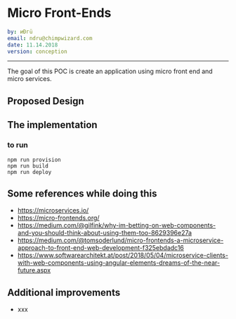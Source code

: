 
# Micro Front-Ends

```yaml
by: иÐгü
email: ndru@chimpwizard.com
date: 11.14.2018
version: conception
```

****

The goal of this POC is create an application using micro front end and micro services.

## Proposed Design


## The implementation



### to run

```shell
npm run provision
npm run build
npm run deploy
```

## Some references while doing this

- https://microservices.io/
- https://micro-frontends.org/
- https://medium.com/@gilfink/why-im-betting-on-web-components-and-you-should-think-about-using-them-too-8629396e27a
- https://medium.com/@tomsoderlund/micro-frontends-a-microservice-approach-to-front-end-web-development-f325ebdadc16
- https://www.softwarearchitekt.at/post/2018/05/04/microservice-clients-with-web-components-using-angular-elements-dreams-of-the-near-future.aspx



## Additional improvements

- xxx